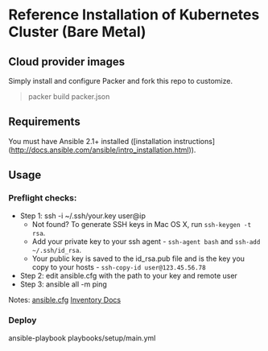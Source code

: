 # Reference Installation of Kubernetes Cluster (Bare Metal)

## Cloud provider images

Simply install and configure Packer and fork this repo to customize. 

> packer build packer.json

## Requirements

You must have Ansible 2.1+ installed ([installation instructions] (http://docs.ansible.com/ansible/intro_installation.html)).

## Usage

### Preflight checks:

- Step 1: ssh -i ~/.ssh/your.key user@ip
  - Not found? To generate SSH keys in Mac OS X, run `ssh-keygen -t rsa`.
  - Add your private key to your ssh agent - `ssh-agent bash` and `ssh-add ~/.ssh/id_rsa`. 
  - Your public key is saved to the id_rsa.pub file and is the key you copy to your hosts - `ssh-copy-id user@123.45.56.78`
- Step 2: edit ansible.cfg with the path to your key and remote user 
- Step 3: ansible all -m ping

Notes: 
[ansible.cfg](https://raw.githubusercontent.com/ansible/ansible/devel/examples/ansible.cfg)
[Inventory Docs](http://docs.ansible.com/ansible/intro_inventory.html)

### Deploy

ansible-playbook playbooks/setup/main.yml 
